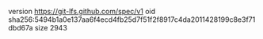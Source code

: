 version https://git-lfs.github.com/spec/v1
oid sha256:5494b1a0e137aa6f4ecd4fb25d7f51f2f8917c4da2011428199c8e3f71dbd67a
size 2943
